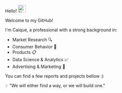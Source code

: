 Hello! <img src="https://raw.githubusercontent.com/Tarikul-Islam-Anik/Animated-Fluent-Emojis/master/Emojis/Smilies/Nerd%20Face.png" alt="Nerd Face" width="25" height="25" />

 Welcome to my GitHub! 

I'm Caique, a professional with a strong background in:

- Market Research 🔍
- Consumer Behavior 📱
- Products 📋
- Data Science & Analytics 📈
- Advertising & Marketing 💼

You can find a few reports and projects bellow :)

💡 "We will either find a way, or we will build one."


